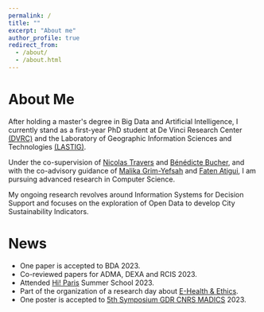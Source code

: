 ```yaml
---
permalink: /
title: ""
excerpt: "About me"
author_profile: true
redirect_from: 
  - /about/
  - /about.html
---
```


About Me
======

After holding a master's degree in Big Data and Artificial Intelligence, I currently stand as a first-year PhD student at De Vinci Research Center [(DVRC)](https://www.devinci.fr/research-center/) and the Laboratory of Geographic Information Sciences and Technologies [(LASTIG)](https://www.umr-lastig.fr/).

Under the co-supervision of [Nicolas Travers](https://chewbii.com/accueil/cv/) and [Bénédicte Bucher](https://www.umr-lastig.fr/benedicte-bucher/), and with the co-advisory guidance of [Malika Grim-Yefsah](https://www.umr-lastig.fr/malika-grim-yefsah/) and [Faten Atigui](https://cedric.cnam.fr/lab/en/author/atigui/), I am pursuing advanced research in 
Computer Science.

My ongoing research revolves around Information Systems for Decision Support and focuses on the exploration of Open Data to develop City Sustainability Indicators. 

News
======
- One paper is accepted to BDA 2023.
- Co-reviewed papers for ADMA, DEXA and RCIS 2023.
- Attended [Hi! Paris](https://www.hi-paris.fr/) Summer School 2023.
- Part of the organization of a research day about [E-Health & Ethics](https://conferences.dvrc.fr/eHealth-ethics23/).
- One poster is accepted to [5th Symposium GDR CNRS MADICS](https://www.madics.fr/event/symposium-madics-5/) 2023.
